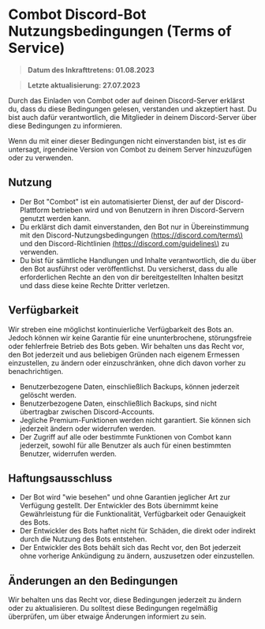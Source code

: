 # Combot Discord-Bot Nutzungsbedingungen (Terms of Service)
> **Datum des Inkrafttretens: 01.08.2023** 

> **Letzte aktualisierung: 27.07.2023**

Durch das Einladen von Combot oder auf deinen Discord-Server erklärst du, dass du diese Bedingungen gelesen, verstanden und akzeptiert hast. Du bist auch dafür verantwortlich, die Mitglieder in deinem Discord-Server über diese Bedingungen zu informieren. 

Wenn du mit einer dieser Bedingungen nicht einverstanden bist, ist es dir untersagt, irgendeine Version von Combot zu deinem Server hinzuzufügen oder zu verwenden.

## Nutzung
- Der Bot "Combot" ist ein automatisierter Dienst, der auf der Discord-Plattform betrieben wird und von Benutzern in ihren Discord-Servern genutzt werden kann.
- Du erklärst dich damit einverstanden, den Bot nur in Übereinstimmung mit den Discord-Nutzungsbedingungen [\(https://discord.com/terms\)](https://discord.com/terms) und den Discord-Richtlinien [\(https://discord.com/guidelines\)](https://discord.com/guidelines) zu verwenden.
- Du bist für sämtliche Handlungen und Inhalte verantwortlich, die du über den Bot ausführst oder veröffentlichst. Du versicherst, dass du alle erforderlichen Rechte an den von dir bereitgestellten Inhalten besitzt und dass diese keine Rechte Dritter verletzen.

## Verfügbarkeit
Wir streben eine möglichst kontinuierliche Verfügbarkeit des Bots an. Jedoch können wir keine Garantie für eine ununterbrochene, störungsfreie oder fehlerfreie Betrieb des Bots geben.
Wir behalten uns das Recht vor, den Bot jederzeit und aus beliebigen Gründen nach eigenem Ermessen einzustellen, zu ändern oder einzuschränken, ohne dich davon vorher zu benachrichtigen.
- Benutzerbezogene Daten, einschließlich Backups, können jederzeit gelöscht werden.
- Benutzerbezogene Daten, einschließlich Backups, sind nicht übertragbar zwischen Discord-Accounts.
- Jegliche Premium-Funktionen werden nicht garantiert. Sie können sich jederzeit ändern oder widerrufen werden.
- Der Zugriff auf alle oder bestimmte Funktionen von Combot kann jederzeit, sowohl für alle Benutzer als auch für einen bestimmten Benutzer, widerrufen werden.

## Haftungsausschluss
- Der Bot wird "wie besehen" und ohne Garantien jeglicher Art zur Verfügung gestellt. Der Entwickler des Bots übernimmt keine Gewährleistung für die Funktionalität, Verfügbarkeit oder Genauigkeit des Bots.
- Der Entwickler des Bots haftet nicht für Schäden, die direkt oder indirekt durch die Nutzung des Bots entstehen.
- Der Entwickler des Bots behält sich das Recht vor, den Bot jederzeit ohne vorherige Ankündigung zu ändern, auszusetzen oder einzustellen.

## Änderungen an den Bedingungen
Wir behalten uns das Recht vor, diese Bedingungen jederzeit zu ändern oder zu aktualisieren. Du solltest diese Bedingungen regelmäßig überprüfen, um über etwaige Änderungen informiert zu sein.
